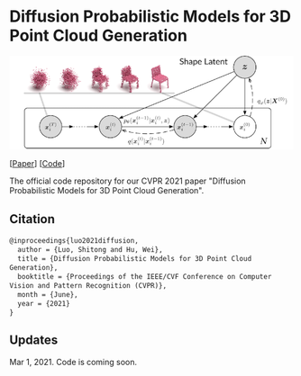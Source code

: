 # Diffusion Probabilistic Models for 3D Point Cloud Generation
![teaser](teaser.png)

[[Paper](https://arxiv.org/abs/2103.01458)] [[Code](https://github.com/luost26/diffusion-point-cloud)]

The official code repository for our CVPR 2021 paper "Diffusion Probabilistic Models for 3D Point Cloud Generation".

## Citation

```
@inproceedings{luo2021diffusion,
  author = {Luo, Shitong and Hu, Wei},
  title = {Diffusion Probabilistic Models for 3D Point Cloud Generation},
  booktitle = {Proceedings of the IEEE/CVF Conference on Computer Vision and Pattern Recognition (CVPR)},
  month = {June},
  year = {2021}
}
```

## Updates

Mar 1, 2021. Code is coming soon.
